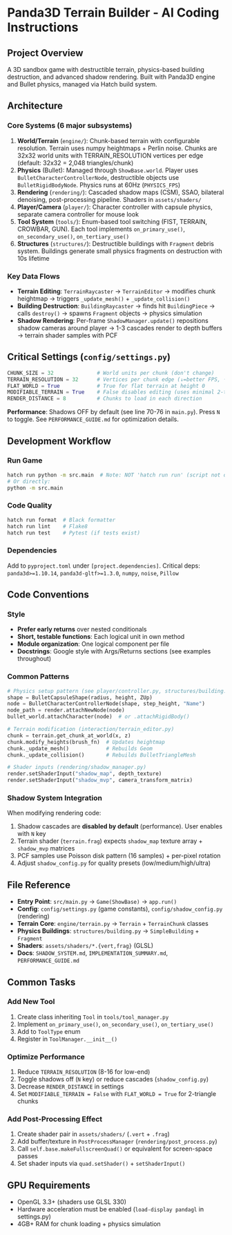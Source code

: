 # Panda3D Terrain Builder - AI Coding Instructions

## Project Overview
A 3D sandbox game with destructible terrain, physics-based building destruction, and advanced shadow rendering. Built with Panda3D engine and Bullet physics, managed via Hatch build system.

## Architecture

### Core Systems (6 major subsystems)
1. **World/Terrain** (`engine/`): Chunk-based terrain with configurable resolution. Terrain uses numpy heightmaps + Perlin noise. Chunks are 32x32 world units with TERRAIN_RESOLUTION vertices per edge (default: 32x32 = 2,048 triangles/chunk)
2. **Physics** (Bullet): Managed through `ShowBase.world`. Player uses `BulletCharacterControllerNode`, destructible objects use `BulletRigidBodyNode`. Physics runs at 60Hz (`PHYSICS_FPS`)
3. **Rendering** (`rendering/`): Cascaded shadow maps (CSM), SSAO, bilateral denoising, post-processing pipeline. Shaders in `assets/shaders/`
4. **Player/Camera** (`player/`): Character controller with capsule physics, separate camera controller for mouse look
5. **Tool System** (`tools/`): Enum-based tool switching (FIST, TERRAIN, CROWBAR, GUN). Each tool implements `on_primary_use()`, `on_secondary_use()`, `on_tertiary_use()`
6. **Structures** (`structures/`): Destructible buildings with `Fragment` debris system. Buildings generate small physics fragments on destruction with 10s lifetime

### Key Data Flows
- **Terrain Editing**: `TerrainRaycaster` → `TerrainEditor` → modifies chunk heightmap → triggers `_update_mesh()` + `_update_collision()`
- **Building Destruction**: `BuildingRaycaster` → finds hit `BuildingPiece` → calls `destroy()` → spawns `Fragment` objects → physics simulation
- **Shadow Rendering**: Per-frame `ShadowManager.update()` repositions shadow cameras around player → 1-3 cascades render to depth buffers → terrain shader samples with PCF

## Critical Settings (`config/settings.py`)

```python
CHUNK_SIZE = 32              # World units per chunk (don't change)
TERRAIN_RESOLUTION = 32      # Vertices per chunk edge (↓=better FPS, ↑=detail)
FLAT_WORLD = True            # True for flat terrain at height 0
MODIFIABLE_TERRAIN = True    # False disables editing (uses minimal 2-tri geometry)
RENDER_DISTANCE = 8          # Chunks to load in each direction
```

**Performance**: Shadows OFF by default (see line 70-76 in `main.py`). Press `N` to toggle. See `PERFORMANCE_GUIDE.md` for optimization details.

## Development Workflow

### Run Game
```bash
hatch run python -m src.main  # Note: NOT 'hatch run run' (script not defined)
# Or directly:
python -m src.main
```

### Code Quality
```bash
hatch run format  # Black formatter
hatch run lint    # Flake8
hatch run test    # Pytest (if tests exist)
```

### Dependencies
Add to `pyproject.toml` under `[project.dependencies]`. Critical deps: `panda3d>=1.10.14`, `panda3d-gltf>=1.3.0`, `numpy`, `noise`, `Pillow`

## Code Conventions

### Style
- **Prefer early returns** over nested conditionals
- **Short, testable functions**: Each logical unit in own method
- **Module organization**: One logical component per file
- **Docstrings**: Google style with Args/Returns sections (see examples throughout)

### Common Patterns
```python
# Physics setup pattern (see player/controller.py, structures/building.py)
shape = BulletCapsuleShape(radius, height, ZUp)
node = BulletCharacterControllerNode(shape, step_height, "Name")
node_path = render.attachNewNode(node)
bullet_world.attachCharacter(node)  # or .attachRigidBody()

# Terrain modification (interaction/terrain_editor.py)
chunk = terrain.get_chunk_at_world(x, z)
chunk.modify_heights(brush_fn)  # Updates heightmap
chunk._update_mesh()            # Rebuilds Geom
chunk._update_collision()       # Rebuilds BulletTriangleMesh

# Shader inputs (rendering/shadow_manager.py)
render.setShaderInput("shadow_map", depth_texture)
render.setShaderInput("shadow_mvp", camera_transform_matrix)
```

### Shadow System Integration
When modifying rendering code:
1. Shadow cascades are **disabled by default** (performance). User enables with `N` key
2. Terrain shader (`terrain.frag`) expects `shadow_map` texture array + `shadow_mvp` matrices
3. PCF samples use Poisson disk pattern (16 samples) + per-pixel rotation
4. Adjust `shadow_config.py` for quality presets (low/medium/high/ultra)

## File Reference
- **Entry Point**: `src/main.py` → `Game(ShowBase)` → `app.run()`
- **Config**: `config/settings.py` (game constants), `config/shadow_config.py` (rendering)
- **Terrain Core**: `engine/terrain.py` → `Terrain` + `TerrainChunk` classes
- **Physics Buildings**: `structures/building.py` → `SimpleBuilding` + `Fragment`
- **Shaders**: `assets/shaders/*.{vert,frag}` (GLSL)
- **Docs**: `SHADOW_SYSTEM.md`, `IMPLEMENTATION_SUMMARY.md`, `PERFORMANCE_GUIDE.md`

## Common Tasks

### Add New Tool
1. Create class inheriting `Tool` in `tools/tool_manager.py`
2. Implement `on_primary_use()`, `on_secondary_use()`, `on_tertiary_use()`
3. Add to `ToolType` enum
4. Register in `ToolManager.__init__()`

### Optimize Performance
1. Reduce `TERRAIN_RESOLUTION` (8-16 for low-end)
2. Toggle shadows off (`N` key) or reduce cascades (`shadow_config.py`)
3. Decrease `RENDER_DISTANCE` in settings
4. Set `MODIFIABLE_TERRAIN = False` with `FLAT_WORLD = True` for 2-triangle chunks

### Add Post-Processing Effect
1. Create shader pair in `assets/shaders/` (`.vert` + `.frag`)
2. Add buffer/texture in `PostProcessManager` (`rendering/post_process.py`)
3. Call `self.base.makeFullscreenQuad()` or equivalent for screen-space passes
4. Set shader inputs via `quad.setShader()` + `setShaderInput()`

## GPU Requirements
- OpenGL 3.3+ (shaders use GLSL 330)
- Hardware acceleration must be enabled (`load-display pandagl` in settings.py)
- 4GB+ RAM for chunk loading + physics simulation
